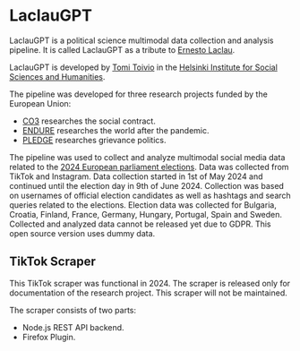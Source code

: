 # LaclauGPT 

LaclauGPT is a political science multimodal data collection and analysis pipeline. It is called LaclauGPT as a tribute to [Ernesto Laclau](https://en.wikipedia.org/wiki/Ernesto_Laclau).

LaclauGPT is developed by [Tomi Toivio](mailto:tomi.toivio@helsinki.fi) in the [Helsinki Institute for Social Sciences and Humanities](https://www.helsinki.fi/en/helsinki-institute-social-sciences-and-humanities).

The pipeline was developed for three research projects funded by the European Union:
* [CO3](https://www.co3socialcontract.eu/) researches the social contract. 
* [ENDURE](https://www.endure-project.org/​) researches the world after the pandemic. 
* [PLEDGE](https://www.pledgeproject.eu/​) researches grievance politics.

The pipeline was used to collect and analyze multimodal social media data related to the [2024 European parliament elections](https://en.wikipedia.org/wiki/2024_European_Parliament_election). Data was collected from TikTok and Instagram. Data collection started in 1st of May 2024 and continued until the election day in 9th of June 2024. Collection was based on usernames of official election candidates as well as hashtags and search queries related to the elections. Election data was collected for Bulgaria, Croatia, Finland, France, Germany, Hungary, Portugal, Spain and Sweden. Collected and analyzed data cannot be released yet due to GDPR. This open source version uses dummy data. 

## TikTok Scraper

This TikTok scraper was functional in 2024. The scraper is released only for documentation of the research project. This scraper will not be maintained. 

The scraper consists of two parts: 

* Node.js REST API backend.
* Firefox Plugin.
